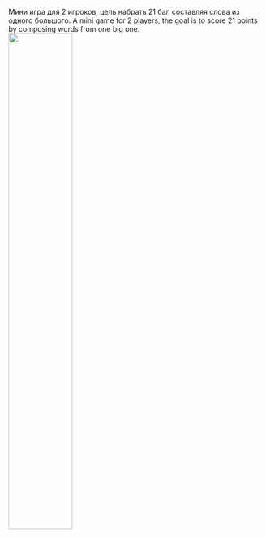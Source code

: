 Мини игра для 2 игроков, цель набрать 21 бал составляя слова из одного большого.
A mini game for 2 players, the goal is to score 21 points by composing words from one big one.
<img src="https://user-images.githubusercontent.com/111577951/229268708-a7235acb-f724-4d6d-85cd-295f2533b79e.PNG" width=50% height=50%>
